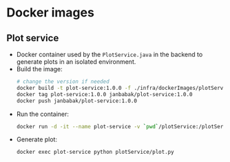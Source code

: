 # Docker images

## Plot service

- Docker container used by the `PlotService.java` in the backend to generate plots in an isolated environment.
- Build the image:
  ```bash
  # change the version if needed
  docker build -t plot-service:1.0.0 -f ./infra/dockerImages/plotService.Dockerfile .
  docker tag plot-service:1.0.0 janbabak/plot-service:1.0.0
  docker push janbabak/plot-service:1.0.0
  ````
- Run the container:
  ```bash
  docker run -d -it --name plot-service -v `pwd`/plotService:/plotService janbabak/plot-service:1.0.0
  ```
- Generate plot:
  ```bash
  docker exec plot-service python plotService/plot.py
  ```